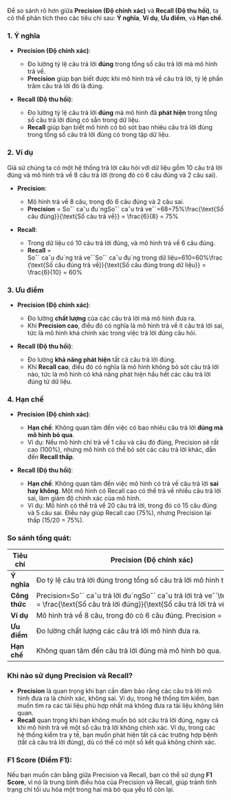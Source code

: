 

Để so sánh rõ hơn giữa **Precision (Độ chính xác)** và **Recall (Độ thu hồi)**, ta có thể phân tích theo các tiêu chí sau: **Ý nghĩa**, **Ví dụ**, **Ưu điểm**, và **Hạn chế**.

### **1. Ý nghĩa**

- **Precision (Độ chính xác)**:
    
    - Đo lường tỷ lệ câu trả lời **đúng** trong tổng số câu trả lời mà mô hình trả về.
    - **Precision** giúp bạn biết được khi mô hình trả về câu trả lời, tỷ lệ phần trăm câu trả lời đó là đúng.
- **Recall (Độ thu hồi)**:
    
    - Đo lường tỷ lệ câu trả lời **đúng** mà mô hình đã **phát hiện** trong tổng số câu trả lời đúng có sẵn trong dữ liệu.
    - **Recall** giúp bạn biết mô hình có bỏ sót bao nhiêu câu trả lời đúng trong tổng số câu trả lời đúng có trong tập dữ liệu.

### **2. Ví dụ**

Giả sử chúng ta có một hệ thống trả lời câu hỏi với dữ liệu gồm 10 câu trả lời đúng và mô hình trả về 8 câu trả lời (trong đó có 6 câu đúng và 2 câu sai).

- **Precision**:
    
    - Mô hình trả về 8 câu, trong đó 6 câu đúng và 2 câu sai.
    - **Precision** = Soˆˊ caˆu đuˊngSoˆˊ caˆu trả veˆˋ=68=75%\frac{\text{Số câu đúng}}{\text{Số câu trả về}} = \frac{6}{8} = 75\%
- **Recall**:
    
    - Trong dữ liệu có 10 câu trả lời đúng, và mô hình trả về 6 câu đúng.
    - **Recall** = Soˆˊ caˆu đuˊng trả veˆˋSoˆˊ caˆu đuˊng trong dữ liệu=610=60%\frac{\text{Số câu đúng trả về}}{\text{Số câu đúng trong dữ liệu}} = \frac{6}{10} = 60\%

### **3. Ưu điểm**

- **Precision (Độ chính xác)**:
    
    - Đo lường **chất lượng** của các câu trả lời mà mô hình đưa ra.
    - Khi **Precision cao**, điều đó có nghĩa là mô hình trả về ít câu trả lời sai, tức là mô hình khá chính xác trong việc trả lời đúng câu hỏi.
- **Recall (Độ thu hồi)**:
    
    - Đo lường **khả năng phát hiện** tất cả câu trả lời đúng.
    - Khi **Recall cao**, điều đó có nghĩa là mô hình không bỏ sót câu trả lời nào, tức là mô hình có khả năng phát hiện hầu hết các câu trả lời đúng từ dữ liệu.

### **4. Hạn chế**

- **Precision (Độ chính xác)**:
    
    - **Hạn chế**: Không quan tâm đến việc có bao nhiêu câu trả lời **đúng mà mô hình bỏ qua**.
    - Ví dụ: Nếu mô hình chỉ trả về 1 câu và câu đó đúng, Precision sẽ rất cao (100%), nhưng mô hình có thể bỏ sót các câu trả lời khác, dẫn đến **Recall thấp**.
- **Recall (Độ thu hồi)**:
    
    - **Hạn chế**: Không quan tâm đến việc mô hình có trả về câu trả lời **sai hay không**. Một mô hình có Recall cao có thể trả về nhiều câu trả lời sai, làm giảm độ chính xác của mô hình.
    - Ví dụ: Mô hình có thể trả về 20 câu trả lời, trong đó có 15 câu đúng và 5 câu sai. Điều này giúp Recall cao (75%), nhưng Precision lại thấp (15/20 = 75%).

### **So sánh tổng quát**:

|**Tiêu chí**|**Precision (Độ chính xác)**|**Recall (Độ thu hồi)**|
|---|---|---|
|**Ý nghĩa**|Đo tỷ lệ câu trả lời đúng trong tổng số câu trả lời mô hình trả về.|Đo tỷ lệ câu trả lời đúng mà mô hình phát hiện trong tổng số câu trả lời đúng có sẵn trong dữ liệu.|
|**Công thức**|Precision=Soˆˊ caˆu trả lời đuˊngSoˆˊ caˆu trả lời trả veˆˋ\text{Precision} = \frac{\text{Số câu trả lời đúng}}{\text{Số câu trả lời trả về}}|Recall=Soˆˊ caˆu trả lời đuˊng trả veˆˋTổng soˆˊ caˆu trả lời đuˊng\text{Recall} = \frac{\text{Số câu trả lời đúng trả về}}{\text{Tổng số câu trả lời đúng}}|
|**Ví dụ**|Mô hình trả về 8 câu, trong đó có 6 câu đúng. Precision = 75%.|Mô hình trả về 6 câu đúng trong tổng số 10 câu đúng. Recall = 60%.|
|**Ưu điểm**|Đo lường chất lượng các câu trả lời mô hình đưa ra.|Đo lường khả năng phát hiện tất cả câu trả lời đúng.|
|**Hạn chế**|Không quan tâm đến câu trả lời đúng mà mô hình bỏ qua.|Không quan tâm đến câu trả lời sai mà mô hình trả về.|

### **Khi nào sử dụng Precision và Recall?**

- **Precision** là quan trọng khi bạn cần đảm bảo rằng các câu trả lời mô hình đưa ra là chính xác, không sai. Ví dụ, trong hệ thống tìm kiếm, bạn muốn tìm ra các tài liệu phù hợp nhất mà không đưa ra tài liệu không liên quan.
- **Recall** quan trọng khi bạn không muốn bỏ sót câu trả lời đúng, ngay cả khi mô hình trả về một số câu trả lời không chính xác. Ví dụ, trong các hệ thống kiểm tra y tế, bạn muốn phát hiện tất cả các trường hợp bệnh (tất cả câu trả lời đúng), dù có thể có một số kết quả không chính xác.

### **F1 Score (Điểm F1)**:

Nếu bạn muốn cân bằng giữa Precision và Recall, bạn có thể sử dụng **F1 Score**, vì nó là trung bình điều hòa của Precision và Recall, giúp tránh tình trạng chỉ tối ưu hóa một trong hai mà bỏ qua yếu tố còn lại.
